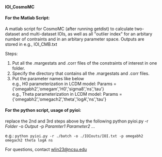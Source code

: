 #### IOI_CosmoMC

#### For the Matlab Script:
A matlab script for CosmoMC (after running getdist) to calculate two-dataset and multi-dataset IOIs, as well as all "outlier index" for an arbitary number of contraints and in an arbitary parameter space. Outputs are stored in e.g., IOI_CMB.txt  

Steps:
1. Put all the .margestats and .corr files of the constraints of interest in one folder.
2. Specify the directory that contains all the .margestats and .corr files.
3. Put the parameter names like below  
    e.g., H0 parameterization in LCDM model: Params = {'omegabh2','omegam','H0','sigma8','ns','tau'}   
    e.g., Theta parameterization in LCDM model: Params = {'omegabh2','omegach2','theta','logA','ns','tau'}   
 
 
#### For the python script, usage of **pyioi**:

replace the 2nd and 3rd steps above by the following
python pyioi.py -r *Folder* -o *Output* -p *Paramter1* *Parameter2* *...*

e.g.: `python pyioi.py -r ./batch -o ./IOIouts/IOI.txt -p omegabh2 omegach2 theta logA ns`




For questions, contact wlin23@ncsu.edu
